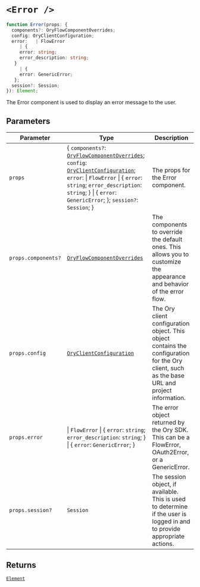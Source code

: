 # `<Error />`

```ts
function Error(props: {
  components?: OryFlowComponentOverrides;
  config: OryClientConfiguration;
  error:   | FlowError
     | {
     error: string;
     error_description: string;
   }
     | {
     error: GenericError;
   };
  session?: Session;
}): Element;
```

The Error component is used to display an error message to the user.

## Parameters

| Parameter | Type | Description |
| ------ | ------ | ------ |
| `props` | \{ `components?`: [`OryFlowComponentOverrides`](../../../type-aliases/OryFlowComponentOverrides.md); `config`: [`OryClientConfiguration`](../../../type-aliases/OryClientConfiguration.md); `error`: \| `FlowError` \| \{ `error`: `string`; `error_description`: `string`; \} \| \{ `error`: `GenericError`; \}; `session?`: `Session`; \} | The props for the Error component. |
| `props.components?` | [`OryFlowComponentOverrides`](../../../type-aliases/OryFlowComponentOverrides.md) | The components to override the default ones. This allows you to customize the appearance and behavior of the error flow. |
| `props.config` | [`OryClientConfiguration`](../../../type-aliases/OryClientConfiguration.md) | The Ory client configuration object. This object contains the configuration for the Ory client, such as the base URL and project information. |
| `props.error` | \| `FlowError` \| \{ `error`: `string`; `error_description`: `string`; \} \| \{ `error`: `GenericError`; \} | The error object returned by the Ory SDK. This can be a FlowError, OAuth2Error, or a GenericError. |
| `props.session?` | `Session` | The session object, if available. This is used to determine if the user is logged in and to provide appropriate actions. |

## Returns

[`Element`](https://github.com/DefinitelyTyped/DefinitelyTyped/blob/9519439d51f51f794efa1b5865d3a9224c337bfd/types/react/jsx-runtime.d.ts#L6)
